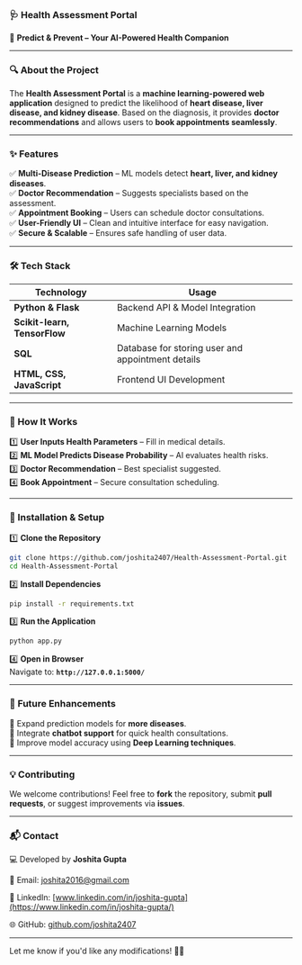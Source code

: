 ### **🩺 Health Assessment Portal**  
🚀 **Predict & Prevent – Your AI-Powered Health Companion**  

---

### **🔍 About the Project**  
The **Health Assessment Portal** is a **machine learning-powered web application** designed to predict the likelihood of **heart disease, liver disease, and kidney disease**. Based on the diagnosis, it provides **doctor recommendations** and allows users to **book appointments seamlessly**.  

---

### **✨ Features**  
✅ **Multi-Disease Prediction** – ML models detect **heart, liver, and kidney diseases**.  
✅ **Doctor Recommendation** – Suggests specialists based on the assessment.  
✅ **Appointment Booking** – Users can schedule doctor consultations.  
✅ **User-Friendly UI** – Clean and intuitive interface for easy navigation.  
✅ **Secure & Scalable** – Ensures safe handling of user data.  

---

### **🛠️ Tech Stack**  
| Technology | Usage |  
|------------|--------|  
| **Python & Flask** | Backend API & Model Integration |  
| **Scikit-learn, TensorFlow** | Machine Learning Models |  
| **SQL** | Database for storing user and appointment details |  
| **HTML, CSS, JavaScript** | Frontend UI Development |  

---

### **📌 How It Works**  
1️⃣ **User Inputs Health Parameters** – Fill in medical details.  
2️⃣ **ML Model Predicts Disease Probability** – AI evaluates health risks.  
3️⃣ **Doctor Recommendation** – Best specialist suggested.  
4️⃣ **Book Appointment** – Secure consultation scheduling.  

---

### **🚀 Installation & Setup**  

1️⃣ **Clone the Repository**  
```bash
git clone https://github.com/joshita2407/Health-Assessment-Portal.git
cd Health-Assessment-Portal
```
  
2️⃣ **Install Dependencies**  
```bash
pip install -r requirements.txt
```
  
3️⃣ **Run the Application**  
```bash
python app.py
```
  
4️⃣ **Open in Browser**  
Navigate to: **`http://127.0.0.1:5000/`**  

---

### **🚀 Future Enhancements**  
🔹 Expand prediction models for **more diseases**.  
🔹 Integrate **chatbot support** for quick health consultations.  
🔹 Improve model accuracy using **Deep Learning techniques**.  

---

### **💡 Contributing**  
We welcome contributions! Feel free to **fork** the repository, submit **pull requests**, or suggest improvements via **issues**.  
  
---

### **📬 Contact** 

💻 Developed by **Joshita Gupta**

📧 Email: joshita2016@gmail.com

🔗 LinkedIn: [www.linkedin.com/in/joshita-gupta](https://www.linkedin.com/in/joshita-gupta/)

🌐 GitHub: [github.com/joshita2407](https://github.com/joshita2407)

---

Let me know if you'd like any modifications! 🚀😊
